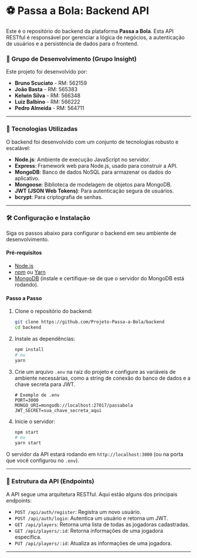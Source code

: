 # ⚽ Passa a Bola: Backend API

Este é o repositório do backend da plataforma **Passa a Bola**. Esta API RESTful é responsável por gerenciar a lógica de negócios, a autenticação de usuários e a persistência de dados para o frontend.

### 👥 Grupo de Desenvolvimento (Grupo Insight)

Este projeto foi desenvolvido por:

* **Bruno Scuciato** - RM: 562159
* **João Basta** - RM: 565383
* **Kelwin Silva** - RM: 566348
* **Luiz Balbino** - RM: 566222
* **Pedro Almeida** - RM: 564711

---

### 🚀 Tecnologias Utilizadas

O backend foi desenvolvido com um conjunto de tecnologias robusto e escalável:

* **Node.js**: Ambiente de execução JavaScript no servidor.
* **Express**: Framework web para Node.js, usado para construir a API.
* **MongoDB**: Banco de dados NoSQL para armazenar os dados do aplicativo.
* **Mongoose**: Biblioteca de modelagem de objetos para MongoDB.
* **JWT (JSON Web Tokens)**: Para autenticação segura de usuários.
* **bcrypt**: Para criptografia de senhas.

---

### 🛠️ Configuração e Instalação

Siga os passos abaixo para configurar o backend em seu ambiente de desenvolvimento.

#### Pré-requisitos

* [Node.js](https://nodejs.org/)
* [npm](https://www.npmjs.com/) ou [Yarn](https://yarnpkg.com/)
* [MongoDB](https://www.mongodb.com/try/download/community) (instale e certifique-se de que o servidor do MongoDB está rodando).

#### Passo a Passo

1.  Clone o repositório do backend:

    ```bash
    git clone https://github.com/Projeto-Passa-a-Bola/backend
    cd backend
    ```

2.  Instale as dependências:

    ```bash
    npm install
    # ou
    yarn
    ```

3.  Crie um arquivo `.env` na raiz do projeto e configure as variáveis de ambiente necessárias, como a string de conexão do banco de dados e a chave secreta para JWT.

    ```
    # Exemplo de .env
    PORT=3000
    MONGO_URI=mongodb://localhost:27017/passabola
    JWT_SECRET=sua_chave_secreta_aqui
    ```

4.  Inicie o servidor:

    ```bash
    npm start
    # ou
    yarn start
    ```

O servidor da API estará rodando em `http://localhost:3000` (ou na porta que você configurou no `.env`).

---

### 📂 Estrutura da API (Endpoints)

A API segue uma arquitetura RESTful. Aqui estão alguns dos principais endpoints:

* `POST /api/auth/register`: Registra um novo usuário.
* `POST /api/auth/login`: Autentica um usuário e retorna um JWT.
* `GET /api/players`: Retorna uma lista de todas as jogadoras cadastradas.
* `GET /api/players/:id`: Retorna informações de uma jogadora específica.
* `PUT /api/players/:id`: Atualiza as informações de uma jogadora.

---

